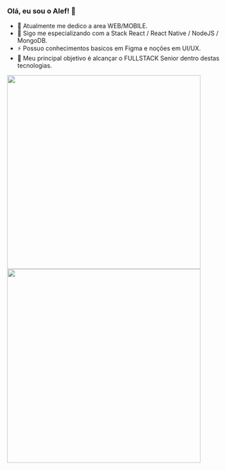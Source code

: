 ### Olá, eu sou o Alef! 👋

- 🔭 Atualmente me dedico a area WEB/MOBILE.
- 🌱 Sigo me especializando com a Stack React / React Native / NodeJS / MongoDB.
- ⚡ Possuo conhecimentos basicos em Figma e noções em UI/UX.
- 🏹 Meu principal objetivo é alcançar o FULLSTACK Senior dentro destas tecnologias.


<img width="450em" src="https://github-readme-stats.vercel.app/api?username=alefrodrigues538&show_icons=true&theme=radical"/>

<img width="450em" src="https://github-readme-stats.vercel.app/api/top-langs/?username=alefrodrigues538&hide_progress=false&show_icons=true&theme=radical"/>
